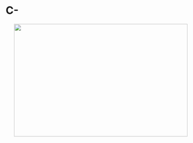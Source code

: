 # C-

   <p align="center">
  <img width="460" height="300" src="https://media1.tenor.com/images/a3d9b3fbe245b13a3ba22f91dacaa05f/tenor.gif?itemid=8769688">
</p>
